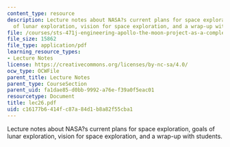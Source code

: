```yaml
---
content_type: resource
description: Lecture notes about NASA?s current plans for space exploration, goals
  of lunar exploration, vision for space exploration, and a wrap-up with students.
file: /courses/sts-471j-engineering-apollo-the-moon-project-as-a-complex-system-spring-2007/c16177b6414fc87a84d1b8a82f55cba1_lec26.pdf
file_size: 15862
file_type: application/pdf
learning_resource_types:
- Lecture Notes
license: https://creativecommons.org/licenses/by-nc-sa/4.0/
ocw_type: OCWFile
parent_title: Lecture Notes
parent_type: CourseSection
parent_uid: fa1dae85-d0bb-9992-a76e-f39a0f5eac01
resourcetype: Document
title: lec26.pdf
uid: c16177b6-414f-c87a-84d1-b8a82f55cba1
---
```

Lecture notes about NASA?s current plans for space exploration, goals of lunar exploration, vision for space exploration, and a wrap-up with students.